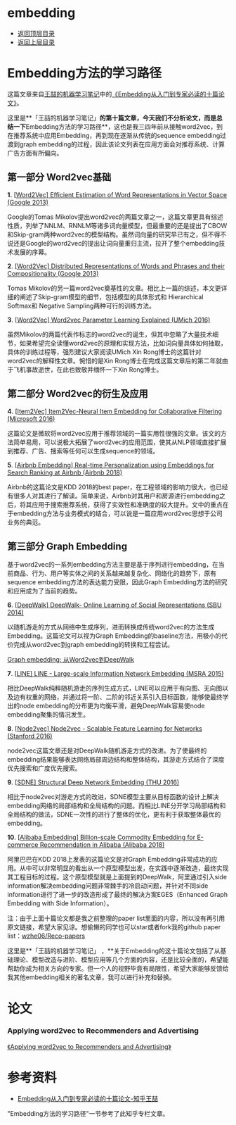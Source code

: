# embedding

* [返回顶层目录](../../../../SUMMARY.md)
* [返回上层目录](../advanced-knowledge.md)

# Embedding方法的学习路径

这篇文章来自[王喆的机器学习笔记](https://zhuanlan.zhihu.com/wangzhenotes)中的[《Embedding从入门到专家必读的十篇论文》](https://zhuanlan.zhihu.com/p/58805184)。

这里是**「王喆的机器学习笔记」**的第十篇文章，今天我们不分析论文，而是总结一下**Embedding方法的学习路径**，这也是我三四年前从接触word2vec，到在推荐系统中应用Embedding，再到现在逐渐从传统的sequence embedding过渡到graph embedding的过程，因此该论文列表在应用方面会对推荐系统、计算广告方面有所偏向。

## 第一部分 Word2vec基础

**1.** [[Word2Vec\] Efficient Estimation of Word Representations in Vector Space (Google 2013)](https://link.zhihu.com/?target=https%3A//github.com/wzhe06/Reco-papers/blob/master/Embedding/%255BWord2Vec%255D%2520Efficient%2520Estimation%2520of%2520Word%2520Representations%2520in%2520Vector%2520Space%2520%2528Google%25202013%2529.pdf)

Google的Tomas Mikolov提出word2vec的两篇文章之一，这篇文章更具有综述性质，列举了NNLM、RNNLM等诸多词向量模型，但最重要的还是提出了CBOW和Skip-gram两种word2vec的模型结构。虽然词向量的研究早已有之，但不得不说还是Google的word2vec的提出让词向量重归主流，拉开了整个embedding技术发展的序幕。

**2**. [[Word2Vec\] Distributed Representations of Words and Phrases and their Compositionality (Google 2013)](https://link.zhihu.com/?target=https%3A//github.com/wzhe06/Reco-papers/blob/master/Embedding/%255BWord2Vec%255D%2520Distributed%2520Representations%2520of%2520Words%2520and%2520Phrases%2520and%2520their%2520Compositionality%2520%2528Google%25202013%2529.pdf)

Tomas Mikolov的另一篇word2vec奠基性的文章。相比上一篇的综述，本文更详细的阐述了Skip-gram模型的细节，包括模型的具体形式和 Hierarchical Softmax和 Negative Sampling两种可行的训练方法。

**3**. [[Word2Vec\] Word2vec Parameter Learning Explained (UMich 2016)](https://link.zhihu.com/?target=https%3A//github.com/wzhe06/Reco-papers/blob/master/Embedding/%255BWord2Vec%255D%2520Word2vec%2520Parameter%2520Learning%2520Explained%2520%2528UMich%25202016%2529.pdf)

虽然Mikolov的两篇代表作标志的word2vec的诞生，但其中忽略了大量技术细节，如果希望完全读懂word2vec的原理和实现方法，比如词向量具体如何抽取，具体的训练过程等，强烈建议大家阅读UMich Xin Rong博士的这篇针对word2vec的解释性文章。惋惜的是Xin Rong博士在完成这篇文章后的第二年就由于飞机事故逝世，在此也致敬并缅怀一下Xin Rong博士。

## 第二部分 Word2vec的衍生及应用

**4**. [[Item2Vec\] Item2Vec-Neural Item Embedding for Collaborative Filtering (Microsoft 2016)](https://link.zhihu.com/?target=https%3A//github.com/wzhe06/Reco-papers/blob/master/Embedding/%255BItem2Vec%255D%2520Item2Vec-Neural%2520Item%2520Embedding%2520for%2520Collaborative%2520Filtering%2520%2528Microsoft%25202016%2529.pdf)

这篇论文是微软将word2vec应用于推荐领域的一篇实用性很强的文章。该文的方法简单易用，可以说极大拓展了word2vec的应用范围，使其从NLP领域直接扩展到推荐、广告、搜索等任何可以生成sequence的领域。

**5**. [[Airbnb Embedding\] Real-time Personalization using Embeddings for Search Ranking at Airbnb (Airbnb 2018)](https://link.zhihu.com/?target=https%3A//github.com/wzhe06/Reco-papers/blob/master/Embedding/%255BAirbnb%2520Embedding%255D%2520Real-time%2520Personalization%2520using%2520Embeddings%2520for%2520Search%2520Ranking%2520at%2520Airbnb%2520%2528Airbnb%25202018%2529.pdf)

Airbnb的这篇论文是KDD 2018的best paper，在工程领域的影响力很大，也已经有很多人对其进行了解读。简单来说，Airbnb对其用户和房源进行embedding之后，将其应用于搜索推荐系统，获得了实效性和准确度的较大提升。文中的重点在于embedding方法与业务模式的结合，可以说是一篇应用word2vec思想于公司业务的典范。

## 第三部分 Graph Embedding

基于word2vec的一系列embedding方法主要是基于序列进行embedding，在当前商品、行为、用户等实体之间的关系越来越复杂化、网络化的趋势下，原有sequence embedding方法的表达能力受限，因此Graph Embedding方法的研究和应用成为了当前的趋势。

**6**. [[DeepWalk\] DeepWalk- Online Learning of Social Representations (SBU 2014)](https://link.zhihu.com/?target=https%3A//github.com/wzhe06/Reco-papers/blob/master/Embedding/%255BGraph%2520Embedding%255D%2520DeepWalk-%2520Online%2520Learning%2520of%2520Social%2520Representations%2520%2528SBU%25202014%2529.pdf)

以随机游走的方式从网络中生成序列，进而转换成传统word2vec的方法生成Embedding。这篇论文可以视为Graph Embedding的baseline方法，用极小的代价完成从word2vec到graph embedding的转换和工程尝试。

[Graph embedding: 从Word2vec到DeepWalk](https://zhuanlan.zhihu.com/p/59887204)

**7**. [[LINE\] LINE - Large-scale Information Network Embedding (MSRA 2015)](https://link.zhihu.com/?target=https%3A//github.com/wzhe06/Reco-papers/blob/master/Embedding/%255BLINE%255D%2520LINE%2520-%2520Large-scale%2520Information%2520Network%2520Embedding%2520%2528MSRA%25202015%2529.pdf)

相比DeepWalk纯粹随机游走的序列生成方式，LINE可以应用于有向图、无向图以及边有权重的网络，并通过将一阶、二阶的邻近关系引入目标函数，能够使最终学出的node embedding的分布更为均衡平滑，避免DeepWalk容易使node embedding聚集的情况发生。

**8**. [[Node2vec\] Node2vec - Scalable Feature Learning for Networks (Stanford 2016)](https://link.zhihu.com/?target=https%3A//github.com/wzhe06/Reco-papers/blob/master/Embedding/%255BNode2vec%255D%2520Node2vec%2520-%2520Scalable%2520Feature%2520Learning%2520for%2520Networks%2520%2528Stanford%25202016%2529.pdf)

node2vec这篇文章还是对DeepWalk随机游走方式的改进。为了使最终的embedding结果能够表达网络局部周边结构和整体结构，其游走方式结合了深度优先搜索和广度优先搜索。

**9**. [[SDNE\] Structural Deep Network Embedding (THU 2016)](https://link.zhihu.com/?target=https%3A//github.com/wzhe06/Reco-papers/blob/master/Embedding/%255BSDNE%255D%2520Structural%2520Deep%2520Network%2520Embedding%2520%2528THU%25202016%2529.pdf)

相比于node2vec对游走方式的改进，SDNE模型主要从目标函数的设计上解决embedding网络的局部结构和全局结构的问题。而相比LINE分开学习局部结构和全局结构的做法，SDNE一次性的进行了整体的优化，更有利于获取整体最优的embedding。

**10**. [[Alibaba Embedding\] Billion-scale Commodity Embedding for E-commerce Recommendation in Alibaba (Alibaba 2018)](https://link.zhihu.com/?target=https%3A//github.com/wzhe06/Reco-papers/blob/master/Embedding/%255BAlibaba%2520Embedding%255D%2520Billion-scale%2520Commodity%2520Embedding%2520for%2520E-commerce%2520Recommendation%2520in%2520Alibaba%2520%2528Alibaba%25202018%2529.pdf)

阿里巴巴在KDD 2018上发表的这篇论文是对Graph Embedding非常成功的应用。从中可以非常明显的看出从一个原型模型出发，在实践中逐渐改造，最终实现其工程目标的过程。这个原型模型就是上面提到的DeepWalk，阿里通过引入side information解决embedding问题非常棘手的冷启动问题，并针对不同side information进行了进一步的改造形成了最终的解决方案EGES（Enhanced Graph Embedding with Side Information）。

注：由于上面十篇论文都是我之前整理的paper list里面的内容，所以没有再引用原文链接，希望大家见谅。想偷懒的同学也可以star或者fork我的github paper list：[wzhe06/Reco-papers](https://link.zhihu.com/?target=https%3A//github.com/wzhe06/Reco-papers/tree/master/Embedding)



这里是**「王喆的机器学习笔记」 ，**关于Embedding的这十篇论文包括了从基础理论、模型改造与进阶、模型应用等几个方面的内容，还是比较全面的，希望能帮助你成为相关方向的专家。但一个人的视野毕竟有局限性，希望大家能够反馈给我其他embedding相关的著名文章，我可以进行补充和替换。



# 论文

### Applying word2vec to Recommenders and Advertising

[《Applying word2vec to Recommenders and Advertising》](http://mccormickml.com/2018/06/15/applying-word2vec-to-recommenders-and-advertising/)





# 参考资料

* [Embedding从入门到专家必读的十篇论文-知乎王喆](https://zhuanlan.zhihu.com/p/58805184)

"Embedding方法的学习路径"一节参考了此知乎专栏文章。